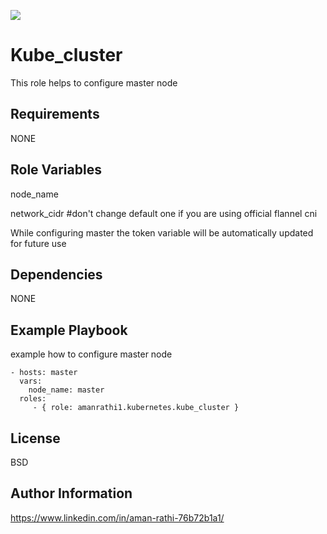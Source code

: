 ![](https://img.shields.io/badge/kubernetes-masternode-green) 

Kube_cluster
=========

This role helps to configure  master node 

Requirements
------------

NONE

Role Variables
--------------

node_name

network_cidr    #don't  change default one if you are using official flannel cni 

While configuring master the token variable will be automatically updated for future use


Dependencies
------------

NONE

Example Playbook
----------------

example how to configure master node

    - hosts: master
      vars:
        node_name: master
      roles:
         - { role: amanrathi1.kubernetes.kube_cluster }

License
-------

BSD

Author Information
------------------
https://www.linkedin.com/in/aman-rathi-76b72b1a1/
